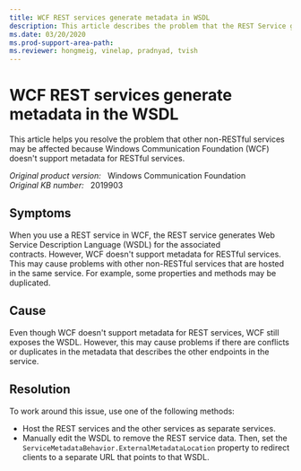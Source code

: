 ```yaml
---
title: WCF REST services generate metadata in WSDL
description: This article describes the problem that the REST Service generates WSDL for the associated contracts when you use a REST Service in WCF, and provides a resolution.
ms.date: 03/20/2020
ms.prod-support-area-path:
ms.reviewer: hongmeig, vinelap, pradnyad, tvish
---
```

# WCF REST services generate metadata in the WSDL

This article helps you resolve the problem that other non-RESTful services may be affected because Windows Communication Foundation (WCF) doesn't support metadata for RESTful services.

_Original product version:_ &nbsp; Windows Communication Foundation  
_Original KB number:_ &nbsp; 2019903

## Symptoms

When you use a REST service in WCF, the REST service generates Web Service Description Language (WSDL) for the associated contracts. However, WCF doesn't support metadata for RESTful services. This may cause problems with other non-RESTful services that are hosted in the same service. For example, some properties and methods may be duplicated.

## Cause

Even though WCF doesn't support metadata for REST services, WCF still exposes the WSDL. However, this may cause problems if there are conflicts or duplicates in the metadata that describes the other endpoints in the service.

## Resolution

To work around this issue, use one of the following methods:

- Host the REST services and the other services as separate services.
- Manually edit the WSDL to remove the REST service data. Then, set the `ServiceMetadataBehavior.ExternalMetadataLocation` property to redirect clients to a separate URL that points to that WSDL.

